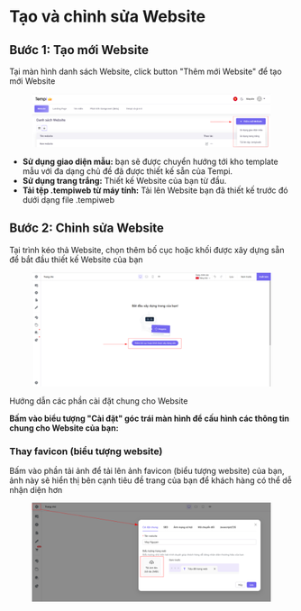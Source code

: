 # Tạo và chỉnh sửa Website

## Bước 1: Tạo mới Website

Tại màn hình danh sách Website, click button "Thêm mới Website" để tạo mới Website

<figure><img src="../.gitbook/assets/image (3).png" alt=""><figcaption></figcaption></figure>

* **Sử dụng giao diện mẫu:** bạn sẽ được chuyển hướng tới kho template mẫu với đa dạng chủ đề đã được thiết kế sẵn của Tempi.
* **Sử dụng trang trắng:** Thiết kế Website của bạn từ đầu.
* **Tải tệp .tempiweb từ máy tính:** Tải lên Website bạn đã thiết kế trước đó dưới dạng file .tempiweb

## Bước 2: Chỉnh sửa Website

Tại trình kéo thả Website, chọn thêm bố cục hoặc khối được xây dựng sẵn để bắt đầu thiết kế Website của bạn

<figure><img src="../.gitbook/assets/image (1) (1) (1).png" alt=""><figcaption></figcaption></figure>

Hướng dẫn các phần cài đặt chung cho Website

**Bấm vào biểu tượng "Cài đặt" góc trái màn hình để cấu hình các thông tin chung cho Website của bạn:**

### Thay favicon (biểu tượng website)

Bấm vào phần tải ảnh để tải lên ảnh favicon (biểu tượng website) của bạn, ảnh này sẽ hiển thị bên cạnh tiêu đề trang của bạn để khách hàng có thể dễ nhận diện hơn

<figure><img src="../.gitbook/assets/image (204).png" alt=""><figcaption></figcaption></figure>

